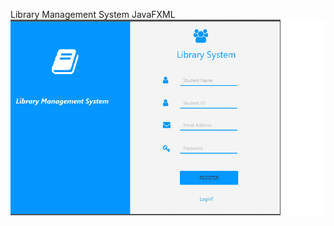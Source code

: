 Library Management System JavaFXML
![Aw Snap! Pic not Found!](/scrnshts/registration.png?raw=true "Optional Title")